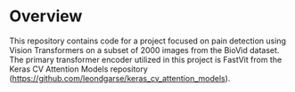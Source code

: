 # Overview
This repository contains code for a project focused on pain detection using Vision Transformers on a subset of 2000 images from the BioVid dataset. 
The primary transformer encoder utilized in this project is FastVit from the Keras CV Attention Models repository (https://github.com/leondgarse/keras_cv_attention_models).
